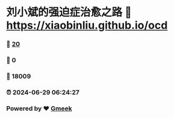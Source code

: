 # 刘小斌的强迫症治愈之路 :link: https://xiaobinliu.github.io/ocd 
### :page_facing_up: [20](https://xiaobinliu.github.io/ocd/tag.html) 
### :speech_balloon: 0 
### :hibiscus: 18009 
### :alarm_clock: 2024-06-29 06:24:27 
### Powered by :heart: [Gmeek](https://github.com/xiaobinliu/Gmeek)

